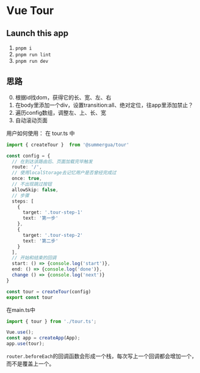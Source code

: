 # Vue Tour

## Launch this app

1. `pnpm i`
2. `pnpm run lint`
3. `pnpm run dev`

## 思路

0. 根据id找dom，获得它的长、宽、左、右
1. 在body里添加一个div，设置transition:all、绝对定位，往app里添加禁止？
2. 遍历config数组，调整左、上、长、宽
3. 自动滚动页面

用户如何使用：
在 tour.ts 中

```typescript
import { createTour }  from '@summergua/tour'

const config = {
  // 在到达该路由后、页面加载完毕触发
  route: '/',
  // 使用localStorage去记忆用户是否曾经完成过
  once: true,
  // 不出现跳过按钮
  allowSkip: false,
  // 步骤
  steps: [
    {
      target: '.tour-step-1'
      text: '第一步'
    },
    {
      target: '.tour-step-2'
      text: '第二步'
    }
  ],
  // 开始和结束的回调
  start: () => {console.log('start')},
  end: () => {console.log('done')},
  change () => {console.log('next')}
}

const tour = createTour(config)
export const tour
```

在main.ts中

```typescript
import { tour } from './tour.ts';

Vue.use();
const app = createApp(App);
app.use(tour);
```

`router.beforeEach`的回调函数会形成一个栈，每次写上一个回调都会增加一个，而不是覆盖上一个。
